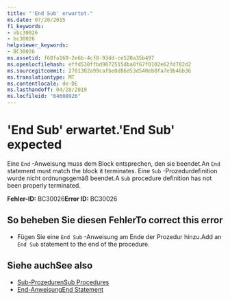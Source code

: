 ```yaml
---
title: "'End Sub' erwartet."
ms.date: 07/20/2015
f1_keywords:
- vbc30026
- bc30026
helpviewer_keywords:
- BC30026
ms.assetid: f60fa169-2e6b-4cf8-93dd-ce520a35b497
ms.openlocfilehash: effd530ffbd9872515dba8f67f0102e62fd782d2
ms.sourcegitcommit: 2701302a99cafbe0d86d53d540eb0fa7e9b46b36
ms.translationtype: MT
ms.contentlocale: de-DE
ms.lasthandoff: 04/28/2019
ms.locfileid: "64608926"
---
```

# <a name="end-sub-expected"></a><span data-ttu-id="79db0-102">'End Sub' erwartet.</span><span class="sxs-lookup"><span data-stu-id="79db0-102">'End Sub' expected</span></span>
<span data-ttu-id="79db0-103">Eine `End` -Anweisung muss dem Block entsprechen, den sie beendet.</span><span class="sxs-lookup"><span data-stu-id="79db0-103">An `End` statement must match the block it terminates.</span></span> <span data-ttu-id="79db0-104">Eine `Sub` -Prozedurdefinition wurde nicht ordnungsgemäß beendet.</span><span class="sxs-lookup"><span data-stu-id="79db0-104">A `Sub` procedure definition has not been properly terminated.</span></span>  
  
 <span data-ttu-id="79db0-105">**Fehler-ID:** BC30026</span><span class="sxs-lookup"><span data-stu-id="79db0-105">**Error ID:** BC30026</span></span>  
  
## <a name="to-correct-this-error"></a><span data-ttu-id="79db0-106">So beheben Sie diesen Fehler</span><span class="sxs-lookup"><span data-stu-id="79db0-106">To correct this error</span></span>  
  
- <span data-ttu-id="79db0-107">Fügen Sie eine `End Sub` -Anweisung am Ende der Prozedur hinzu.</span><span class="sxs-lookup"><span data-stu-id="79db0-107">Add an `End Sub` statement to the end of the procedure.</span></span>  
  
## <a name="see-also"></a><span data-ttu-id="79db0-108">Siehe auch</span><span class="sxs-lookup"><span data-stu-id="79db0-108">See also</span></span>

- [<span data-ttu-id="79db0-109">Sub-Prozeduren</span><span class="sxs-lookup"><span data-stu-id="79db0-109">Sub Procedures</span></span>](../../visual-basic/programming-guide/language-features/procedures/sub-procedures.md)
- [<span data-ttu-id="79db0-110">End-Anweisung</span><span class="sxs-lookup"><span data-stu-id="79db0-110">End Statement</span></span>](../../visual-basic/language-reference/statements/end-statement.md)
